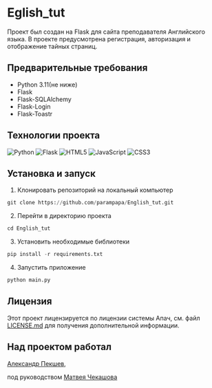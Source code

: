 # Eglish_tut
Проект был создан на Flask для сайта преподавателя Английского языка. 
В проекте предусмотрена регистрация, авторизация и отображение тайных страниц.

## Предварительные требования
  * Python 3.11(не ниже) 
  * Flask 
  * Flask-SQLAlchemy 
  * Flask-Login 
  * Flask-Toastr 
## Технологии проекта

![Python](https://img.shields.io/badge/python-3670A0?style=for-the-badge&logo=python&logoColor=ffdd54)
![Flask](https://img.shields.io/badge/flask-%23000.svg?style=for-the-badge&logo=flask&logoColor=white)
![HTML5](https://img.shields.io/badge/html5-%23E34F26.svg?style=for-the-badge&logo=html5&logoColor=white)
![JavaScript](https://img.shields.io/badge/javascript-%23323330.svg?style=for-the-badge&logo=javascript&logoColor=%23F7DF1E)
![CSS3](https://img.shields.io/badge/css3-%231572B6.svg?style=for-the-badge&logo=css3&logoColor=white)

## Установка и запуск
1. Клонировать репозиторий на локальный компьютер
```python
git clone https://github.com/parampapa/English_tut.git
```

2. Перейти в директорию проекта
```python
cd English_tut
```

3. Установить необходимые библиотеки
```python
pip install -r requirements.txt
```

4. Запустить приложение
```python
python main.py
```
## Лицензия
Этот проект лицензируется по лицензии системы Апач, см. файл [LICENSE.md]((https://github.com/parampapa/English_tut/blob/main/LICENSE.md))
для получения дополнительной информации.

## Над проектом работал
[Александр Пекшев]((https://github.com/parampapa)),

под руководством [Матвея Чекашова](https://github.com/Ryize)
